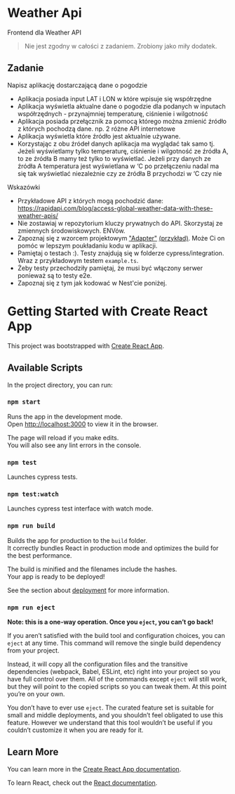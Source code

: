 # Weather Api

Frontend dla Weather API

> Nie jest zgodny w całości z zadaniem.
> Zrobiony jako miły dodatek.

## Zadanie

Napisz aplikację dostarczającą dane o pogodzie

- Aplikacja posiada input LAT i LON w które wpisuje się współrzędne
- Aplikacja wyświetla aktualne dane o pogodzie dla podanych w inputach współrzędnych - przynajmniej temperaturę, ciśnienie i wilgotność
- Aplikacja posiada przełącznik za pomocą którego można zmienić źródło z których pochodzą dane. np. 2 różne API internetowe
- Aplikacja wyświetla które źródło jest aktualnie używane.
- Korzystając z obu źródeł danych aplikacja ma wyglądać tak samo tj. Jeżeli wyświetlamy tylko temperaturę, ciśnienie i wilgotność ze źródła A, to ze źródła B mamy też tylko to wyświetlać. Jeżeli przy danych ze źródła A temperatura jest wyświetlana w ‘C po przełączeniu nadal ma się tak wyświetlać niezależnie czy ze źródła B przychodzi w ‘C czy nie

Wskazówki

- Przykładowe API z których mogą pochodzić dane: https://rapidapi.com/blog/access-global-weather-data-with-these-weather-apis/
- Nie zostawiaj w repozytorium kluczy prywatnych do API. Skorzystaj ze zmiennych środowiskowych. ENVów.
- Zapoznaj się z wzorcem projektowym ["Adapter"](https://refactoring.guru/pl/design-patterns/adapter) [(przykład)](https://refactoring.guru/pl/design-patterns/adapter/typescript/example). Może Ci on pomóc w lepszym poukładaniu kodu w aplikacji.
- Pamiętaj o testach :). Testy znajdują się w folderze cypress/integration. Wraz z przykładowym testem `example.ts`.
- Żeby testy przechodziły pamiętaj, że musi być włączony serwer ponieważ są to testy e2e.
- Zapoznaj się z tym jak kodować w Nest'cie poniżej.

# Getting Started with Create React App

This project was bootstrapped with [Create React App](https://github.com/facebook/create-react-app).

## Available Scripts

In the project directory, you can run:

### `npm start`

Runs the app in the development mode.\
Open [http://localhost:3000](http://localhost:3000) to view it in the browser.

The page will reload if you make edits.\
You will also see any lint errors in the console.

### `npm test`

Launches cypress tests.

### `npm test:watch`

Launches cypress test interface with watch mode.

### `npm run build`

Builds the app for production to the `build` folder.\
It correctly bundles React in production mode and optimizes the build for the best performance.

The build is minified and the filenames include the hashes.\
Your app is ready to be deployed!

See the section about [deployment](https://facebook.github.io/create-react-app/docs/deployment) for more information.

### `npm run eject`

**Note: this is a one-way operation. Once you `eject`, you can’t go back!**

If you aren’t satisfied with the build tool and configuration choices, you can `eject` at any time. This command will remove the single build dependency from your project.

Instead, it will copy all the configuration files and the transitive dependencies (webpack, Babel, ESLint, etc) right into your project so you have full control over them. All of the commands except `eject` will still work, but they will point to the copied scripts so you can tweak them. At this point you’re on your own.

You don’t have to ever use `eject`. The curated feature set is suitable for small and middle deployments, and you shouldn’t feel obligated to use this feature. However we understand that this tool wouldn’t be useful if you couldn’t customize it when you are ready for it.

## Learn More

You can learn more in the [Create React App documentation](https://facebook.github.io/create-react-app/docs/getting-started).

To learn React, check out the [React documentation](https://reactjs.org/).
